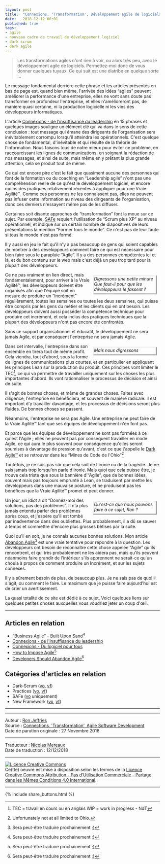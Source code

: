```yaml
---
layout: post
title:  "Connexions, 'Transformation', Développement agile de logiciels"
date:   2018-12-12 00:01
published: true
tags:
- agile
- nouveau cadre de travail de développement logiciel
- dark scrum
- dark agile
---
```


> Les transformations agiles n'ont rien à voir, ou alors très peu, avec le développement agile de logiciels. Permettez-moi donc de vous donner quelques tuyaux. Ce qui suit est une diatribe en quelque sorte …

Le message fondamental derrière cette phrase et les articles présentés en bas de page est, quand bien même, l'arrivée des idées “agiles” peuvent améliorer la performance d'une entreprise, elles ne vont sans doute pas transformer en profondeur l'entreprise, et elles n'amélioreront pas, de manière quasi certaine, ni la production logicielle ni les vies des développeurs informatiques.

L'article [Connexions - de l'insuffisance du leadership](http://www.les-traducteurs-agiles.org/2018/12/02/connexions-de-l-insuffisance-du-leadership.html) en 15 phrases et quelques images souligne un élément clé qui va dans le sens de cette conclusion : tout message qui émane des dirigeants de l'organisation sera inévitablement corrompu lorsqu'il atteindra les opérationnels. C'est quelque chose de fondamental, d'inévitable et qui résulte de la théorie de l'information. Nous faisons tous de notre mieux pour éviter ce problème, en raccourcissant les lignes de communications, en soignant la rédaction de nos messages, et ainsi de suite, mais même en y prêtant la plus grande attention, cela se produit tout de même.

Ce qui est encore pire c'est le fait que quasiment aucune des personnes qui font de la formation ou du coaching en “Leadership agile” n'ont pas une compréhension réelle de ce qu'est le développement logiciel, et encore moins des pratiques relativement récentes à appliquer pour une Vraie Agilité™. Comme ces personnes ne les connaissent pas, elles ne peuvent pas infuser cette information au niveau des dirigeants de l'organisation, donc ces derniers n'essayent même pas de les diffuser.

Certaines soit disante approches de “transformation” font la moue sur ce sujet. Par exemple, [SAFe](https://ronjeffries.com/categories/safe/) requiert l'utilisation de “Scrum plus XP” au niveau opérationnel, et indique sur un certain nombre de diapositives de leurs présentations la mention “Former tous le monde”. Ce n'est pas de leur faute si tous le monde n'est pas formé.

Il y aussi en jeu le fait qu'il n'y a pas beaucoup de gens qui soient capables de montrer à des développeurs comment faire ce qui est nécessaire pour bien faire sous le parapluie “Agile”. Il y a des personnes compétentes ici et là, et du bon contenu sur le web mais c'est déjà un peu trop tard pour la plupart des développeurs.

<div align="right" style="float:right; margin:10px; padding-bottom:5px; font-style: italic; width:40%; text-align:left; border-style:outset" >Digressons une petite minute <br/> Que faut-il pour que les développeurs le fassent ? </div>

Ce ne pas vraiment en lien direct, mais fondamentalement, pour arriver à la Vraie Agilité™, les développeurs doivent être organisés afin que l'équipe soit en mesure de produire un “Incrément” régulièrement, toutes les semaines ou toutes les deux semaines, qui puisse être compris par les gens du métier et les clients qui en ont besoin. Les développeurs doivent aussi posséder la compétence technique pour produire cet incrément, et cela inclus des pratiques techniques que la plupart des développeurs n'ont pas encore été confrontés.

Sans ce support organisationnel et éducatif, le développement ne sera jamais Agile, et par conséquent l'entreprise ne sera jamais Agile.

<div align="right" style="float:right; margin:10px; padding-bottom:5px; font-style: italic; width:40%; text-align:left; border-style:outset" >Mais nous digressons</div>

Dans cet intervalle, l'entreprise dans son ensemble en tirera tout de même profit. Cela viendra, tout d'abord, sous la forme de lignes de communications plus courtes, et en particulier en appliquant les principes Lean sur la production du produit. Ces principes vont limiter le TEC[^1], ce qui va permettre de travailler uniquement sur les choses les plus importantes d'abord. Ils vont rationnaliser le processus de décision et ainsi de suite.  

Il s'agit de bonnes choses, et même de grandes choses. Faites avec diligence, l'entreprise en bénéficiera, et souvent de manière radicale. Il est important d'y travailler davantage, et les processus de décisions seront plus fluides. De bonnes choses se passent.

Néanmoins, l'entreprise ne sera pas Agile. Une entreprise ne peut faire de la Vraie Agilité™ tant que ses équipes de développement n'en font pas.

Et parce que les équipes de développement ne sont pas formées à ce qu'est l'Agile ; elles ne peuvent pas par conséquent travailler en mode Agile, ce qui aura le plus souvent pour conséquence qu'elles seront soumises à davantage de pression qu'avant, c'est ce que j'appelle le [Dark Agile™](https://ronjeffries.com/categories/dark-scrum) et se retrouver dans les “Mines de Code de l'Ohio”[^2]

Toutefois, je ne suis pas sûr que cela soit de l'ironie ou de la tragédie. Je ne sais jamais trop lorsqu'on parle d'ironie. Mais quoi que cela puisse être, je trouve cela triste que sous la bannière d'“Agile”, que de bonnes idées, souvent mais pas toujours emprunté à Lean, se traduisent par mettre les développeurs dans une mauvaise posture, et ne produisent pas les bénéfices que la Vraie Agilité™ promet et peut donner.

<div align="right" style="float:right; margin:10px; padding-bottom:5px; font-style: italic; width:40%; text-align:left; border-style:outset" >Qu'est-ce que nous pouvons faire à ce sujet, Ron ?</div>

Un jour, un idiot a dit “Donnez-moi des solutions, pas des problèmes”. Il n'a plus jamais entendu parler des problèmes après coup, et j'espère qu'il est tombé par inadvertence dans des oubliettes. Plus probablement, il a dû se sauver à temps et commettre d'encore plus grosses bêtises par la suite.

Quoi qu'il en soit, je ne connais aucunes bonnes solutions. Mon article [Abandon Agile](https://ronjeffries.com/articles/018-01ff/abandon-1/)[^3] est une vraie tentative pour répondre à la question. Les développeurs ont besoin de reconnaître cette chose appelée “Agile” qu'ils rencontrent, et qui très probablement ne les aidera pas, mais qu'ils peuvent néanmoins faire grandir de l'intérieur s'ils apprennent ne serait-ce qu'un chouia à propos de comment produire un Incrément, et sur les sujets connexes.

Il y a sûrement besoin de plus, de beaucoup plus. Je ne sais pas de quoi il s'agit, ou comment le faire. Le maximum que je puisse faire aujourd'hui est de crier un avertissement.

La quasi totalité de ce site est dédié à ce sujet. Voici quelques liens sur quelques petites choses auxquelles vous voudriez jeter un coup d'œil.

---
## Articles en relation

* [“Business Agile” - Built Upon Sand](https://ronjeffries.com/articles/017-08ff/sand/)[^3]
* [Connexions - de l'insuffisance du leadership](http://www.les-traducteurs-agiles.org/2018/12/02/connexions-de-l-insuffisance-du-leadership.html)
* [Connexions - Du logiciel pour tous](http://www.les-traducteurs-agiles.org/2018/12/09/connexions-du-logiciel-pour-tous.html)
* [How to Impose Agile](https://ronjeffries.com/articles/018-01ff/imposition/)[^3]
* [Developers Should Abandon Agile](https://ronjeffries.com/articles/018-01ff/abandon-1/)[^3]

## Catégories d'articles en relation

* Dark-Scrum ([vo](https://ronjeffries.com/categories/dark-scrum), [vf](http://www.les-traducteurs-agiles.org/traductions_categories/#dark-scrum))
* Practices ([vo](https://ronjeffries.com/categories/practices/), [vf](http://www.les-traducteurs-agiles.org/traductions_categories/#pratique))
* SAFe ([vo](https://ronjeffries.com/categories/safe/) uniquement)
* New Framework ([vo](https://ronjeffries.com/categories/new_framework/), [vf](http://www.les-traducteurs-agiles.org/traductions_categories/#nouveau-cadre-de-travail-de-d%C3%A9veloppement-logiciel))

---


[^1]: TEC = travail en cours ou en anglais WIP = work in progress - NdT
[^2]: Unfortunately not at all limited to Ohio.
[^2]: Malheureusement, ce n'est pas limité uniquement à l'Ohio.
[^3]: Sera peut-être traduire prochainement ;)

---
Auteur : [Ron Jeffries](url_bio)  
Source : [Connections, 'Transformation', Agile Software Development](https://ronjeffries.com/articles/018-01ff/connections-transformation/)  
Date de parution originale : 27 Novembre 2018  

---
Traducteur : [Nicolas Mereaux](http://www.les-traducteurs-agiles.org/traducteurs/)  
Date de traduction : 12/12/2018  

---

<a rel="license" href="http://creativecommons.org/licenses/by-nc-sa/4.0/"><img alt="Licence Creative Commons" style="border-width:0" src="http://i.creativecommons.org/l/by-nc-sa/4.0/88x31.png" /></a><br />Ce(tte) oeuvre est mise à disposition selon les termes de la <a rel="license" href="http://creativecommons.org/licenses/by-nc-sa/4.0/">Licence Creative Commons Attribution - Pas d'Utilisation Commerciale - Partage dans les Mêmes Conditions 4.0 International</a>.

---

{% include share_buttons.html %}
